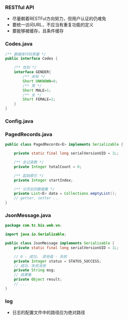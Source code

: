 ### RESTful API
* 尽量朝着RESTFul方向努力，但用户认证的仍难免
* 要统一访问URL，不应当有重复功能的定义
* 要能够被缓存，且条件缓存

### Codes.java
```java
/** 数据库代码常量 */
public interface Codes {

    /** 性别 */
    interface GENDER{
        /** 未知 */
        Short UNKNOWN=0;
        /** 男 */
        Short MALE=1;
        /** 女 */
        Short FEMALE=2;
    }
}
```

### Config.java
 

### PagedRecords.java
```java
public class PagedRecords<E> implements Serializable {

    private static final long serialVersionUID = 1L;

    /** 总记录数 */
    private Integer totalCount = 0;

    /** 起始索引 */
    private Integer startIndex;

    /** 分页后的数据集 */
    private List<E> data = Collections.emptyList();
    // getter, setter ...
}

```


### JsonMessage.java
```java
package com.tc.his.web.vo;

import java.io.Serializable;

public class JsonMessage implements Serializable {
    private static final long serialVersionUID = 1L;

    // 0 - 成功， 其他值 - 失败
    private Integer status = STATUS_SUCCESS;
    // 成功、失败消息
    private String msg;
    // 结果集
    private Object result;
    // ...
}

```
### log
* 日志的配置文件中的路径应为绝对路径